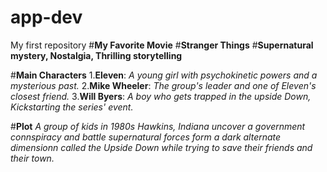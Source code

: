 # app-dev
My first repository
#**My Favorite Movie**
#**Stranger Things**
#**Supernatural mystery, Nostalgia, Thrilling storytelling**

#**Main Characters**
1.**Eleven**: *A young girl with psychokinetic powers and a mysterious past.*
2.**Mike Wheeler**: *The group's leader and one of Eleven's closest friend.*
3.**Will Byers**: *A boy who gets trapped in the upside Down, Kickstarting the series' event.*

#**Plot**
*A group of kids in 1980s Hawkins, Indiana uncover a government connspiracy and battle supernatural forces form a dark alternate dimensionn called the Upside Down while trying to save their friends and their town.*
